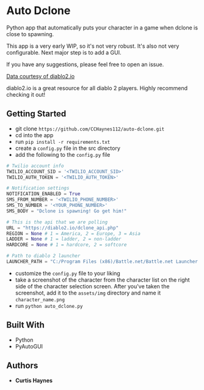 # Auto Dclone

Python app that automatically puts your character in a game when dclone is close to spawning.

This app is a very early WIP, so it's not very robust. It's also not very configurable. Next major step is to add a GUI.

 If you have any suggestions, please feel free to open an issue.

<a href="https://diablo2.io/dclonetracker.php">Data courtesy of diablo2.io</a>

diablo2.io is a great resource for all diablo 2 players. Highly recommend checking it out!

## Getting Started

* git clone `https://github.com/CCHaynes112/auto-dclone.git`
* cd into the app
* run `pip install -r requirements.txt`
* create a `config.py` file in the src directory
* add the following to the `config.py` file
```python
# Twilio account info
TWILIO_ACCOUNT_SID = '<TWILIO_ACCOUNT_SID>'
TWILIO_AUTH_TOKEN = '<TWILIO_AUTH_TOKEN>'

# Notification settings
NOTIFICATION_ENABLED = True
SMS_FROM_NUMBER = '<TWILIO_PHONE_NUMBER>'
SMS_TO_NUMBER = '<YOUR_PHONE_NUMBER>'
SMS_BODY = "Dclone is spawning! Go get him!"

# This is the api that we are polling
URL = "https://diablo2.io/dclone_api.php"
REGION = None # 1 = America, 2 = Europe, 3 = Asia
LADDER = None # 1 = ladder, 2 = non-ladder
HARDCORE = None # 1 = hardcore, 2 = softcore

# Path to diablo 2 launcher
LAUNCHER_PATH = "C:/Program Files (x86)/Battle.net/Battle.net Launcher.exe"
```
* customize the `config.py` file to your liking
* take a screenshot of the character from the character list on the right side of the character selection screen. After you've taken the screenshot, add it to the `assets/img` directory and name it `character_name.png`
* run `python auto_dclone.py`

## Built With

* Python
* PyAutoGUI

## Authors

* **Curtis Haynes**